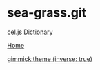# sea-grass.git

[cel.js](/cel.js)
[Dictionary](dictionary.md)


[Home](/)

[gimmick:theme (inverse: true)](readable)

